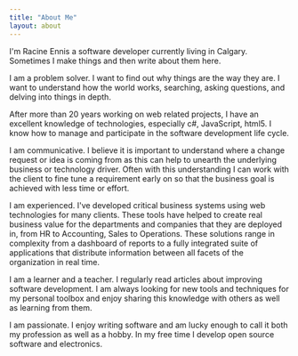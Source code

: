 ```yaml
---
title: "About Me"
layout: about
---
```


I'm Racine Ennis a software developer currently living in Calgary. Sometimes I make things and then write about them here.

I am a problem solver. I want to find out why things are the way they are. I want to understand how the world works, searching, asking questions, and delving into things in depth.

After more than 20 years working on web related projects, I have an excellent knowledge of technologies, especially c#, JavaScript, html5. I know how to manage and participate in the software development life cycle.

I am communicative. I believe it is important to understand where a change request or idea is coming from as this can help to unearth the underlying business or technology driver. Often with this understanding I can work with the client to fine tune a requirement early on so that the business goal is achieved with less time or effort.

I am experienced. I've developed critical business systems using web technologies for many clients. These tools have helped to create real business value for the departments and companies that they are deployed in, from HR to Accounting, Sales to Operations. These solutions range in complexity from a dashboard of reports to a fully integrated suite of applications that distribute information between all facets of the organization in real time.

I am a learner and a teacher. I regularly read articles about improving software development. I am always looking for new tools and techniques for my personal toolbox and enjoy sharing this knowledge with others as well as learning from them.

I am passionate. I enjoy writing software and am lucky enough to call it both my profession as well as a hobby. In my free time I develop open source software and electronics.
